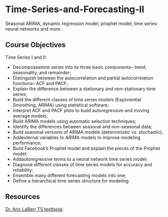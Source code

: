# Time-Series-and-Forecasting-II
Seasonal ARIMA, dynamic regression model, prophet model, time series neural networks and more.

## Course Objectives
Time Series I and II: 
- Decomposeatime series into its three basic components– trend, seasonality, and remainder; 
- Distinguish between the autocorrelation and partial autocorrelation functions– ACF and PACF;
- Explain the difference between a stationary and non-stationary time series;
- Build the different classes of time series models (Exponential Smoothing, ARIMA) using statistical software;
- Interpret ACF and PACF plots to build autoregressive and moving average models;
- Build ARIMA models using automatic selection techniques;
- Identify the differences between seasonal and non-seasonal data;
- Build seasonal versions of ARIMA models (deterministic vs. stochastic);
- Addexternal variables to ARIMA models to improve modeling performance;
- Build Facebook’s Prophet model and explain the pieces of the Prophet model;
- Addautoregressive terms to a neural network time series model;
- Diagnose different classes of time series models for accuracy and reliability;
- Ensemble many different forecasting models into one;
- Define a hierarchical time series structure for modeling.

## Resources
[Dr. Aric LaBarr TS textbook](https://www.ariclabarr.com/time-series/part_9_season.html)
